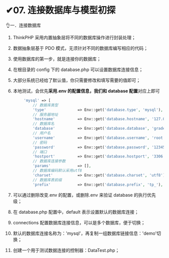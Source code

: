 # ✔07. 连接数据库与模型初探

👌一．连接数据库

1. ThinkPHP 采用内置抽象层将不同的数据库操作进行封装处理；

2. 数据抽象层基于 PDO 模式，无须针对不同的数据库编写相应的代码； 

3. 使用数据库的第一步，就是连接你的数据库；

4. 在根目录的 config 下的 database.php 可以设置数据库连接信息；

5. 大部分系统已经给了默认值，你只需要修改和填写需要的值即可；

6.  本地测试，会优先**采用.env 的配置信息，我们和 database 配置**对应上即可

   ```php
           'mysql' => [
               // 数据库类型
               'type'              => Env::get('database.type', 'mysql'),
               // 服务器地址
               'hostname'          => Env::get('database.hostname', '127.0.0.1'),
               // 数据库名
               'database'          => Env::get('database.database', 'grade'),
               // 用户名
               'username'          => Env::get('database.username', 'root'),
               // 密码
               'password'          => Env::get('database.password', '123456'),
               // 端口
               'hostport'          => Env::get('database.hostport', '3306'),
               // 数据库连接参数
               'params'            => [],
               // 数据库编码默认采用utf8
               'charset'           => Env::get('database.charset', 'utf8'),
               // 数据库表前缀
               'prefix'            => Env::get('database.prefix', 'tp_'),
   ```

7. 可以通过删除改变.env 的配置，或删除.env 来验证 database 的执行优先级；

8. 在 database.php 配置中，default 表示设置默认的数据库连接；

9. connections 配置数据库连接信息，可以是多个数据库，便于切换； 

10. 默认的数据库连接名称为：'mysql'，再复制一组数据库链接信息：'demo'切换； 

11. 创建一个用于测试数据连接的控制器：DataTest.php；

